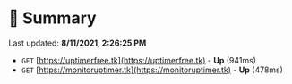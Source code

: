 # 📖 Summary
Last updated: **8/11/2021, 2:26:25 PM**

- `GET` [https://uptimerfree.tk](https://uptimerfree.tk) - **Up** (941ms)
- `GET` [https://monitoruptimer.tk](https://monitoruptimer.tk) - **Up** (478ms)
